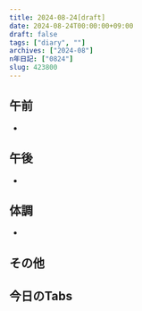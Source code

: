 ```yaml
---
title: 2024-08-24[draft]
date: 2024-08-24T00:00:00+09:00
draft: false
tags: ["diary", ""]
archives: ["2024-08"]
n年日記: ["0824"]
slug: 423800
---
```

## 午前
- 
## 午後
- 
## 体調
- 
## その他
## 今日のTabs